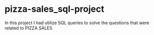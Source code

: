 # pizza-sales_sql-project
In this project I had utilize SQL queries to solve the questions that were related to PIZZA SALES
